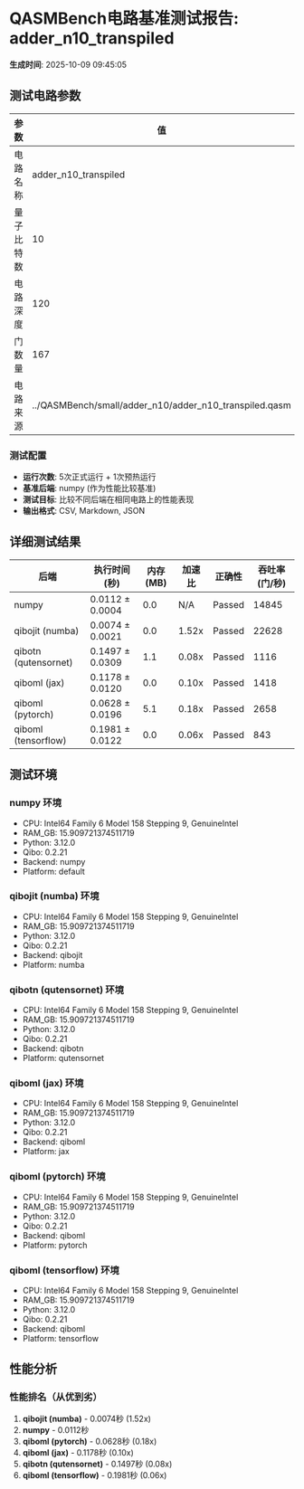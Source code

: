 # QASMBench电路基准测试报告: adder_n10_transpiled

**生成时间**: 2025-10-09 09:45:05

## 测试电路参数

| 参数 | 值 | 描述 |
|------|----|------|
| 电路名称 | adder_n10_transpiled | QASMBench电路 |
| 量子比特数 | 10 | 电路的宽度 |
| 电路深度 | 120 | 电路的层数 |
| 门数量 | 167 | 总门操作数 |
| 电路来源 | ../QASMBench/small/adder_n10/adder_n10_transpiled.qasm | QASM文件路径 |

### 测试配置

- **运行次数**: 5次正式运行 + 1次预热运行
- **基准后端**: numpy (作为性能比较基准)
- **测试目标**: 比较不同后端在相同电路上的性能表现
- **输出格式**: CSV, Markdown, JSON

## 详细测试结果

| 后端 | 执行时间(秒) | 内存(MB) | 加速比 | 正确性 | 吞吐率(门/秒) |
|------|-------------|----------|--------|--------|---------------|
| numpy | 0.0112 ± 0.0004 | 0.0 | N/A | Passed | 14845 |
| qibojit (numba) | 0.0074 ± 0.0021 | 0.0 | 1.52x | Passed | 22628 |
| qibotn (qutensornet) | 0.1497 ± 0.0309 | 1.1 | 0.08x | Passed | 1116 |
| qiboml (jax) | 0.1178 ± 0.0120 | 0.0 | 0.10x | Passed | 1418 |
| qiboml (pytorch) | 0.0628 ± 0.0196 | 5.1 | 0.18x | Passed | 2658 |
| qiboml (tensorflow) | 0.1981 ± 0.0122 | 0.0 | 0.06x | Passed | 843 |

## 测试环境

### numpy 环境
- CPU: Intel64 Family 6 Model 158 Stepping 9, GenuineIntel
- RAM_GB: 15.909721374511719
- Python: 3.12.0
- Qibo: 0.2.21
- Backend: numpy
- Platform: default

### qibojit (numba) 环境
- CPU: Intel64 Family 6 Model 158 Stepping 9, GenuineIntel
- RAM_GB: 15.909721374511719
- Python: 3.12.0
- Qibo: 0.2.21
- Backend: qibojit
- Platform: numba

### qibotn (qutensornet) 环境
- CPU: Intel64 Family 6 Model 158 Stepping 9, GenuineIntel
- RAM_GB: 15.909721374511719
- Python: 3.12.0
- Qibo: 0.2.21
- Backend: qibotn
- Platform: qutensornet

### qiboml (jax) 环境
- CPU: Intel64 Family 6 Model 158 Stepping 9, GenuineIntel
- RAM_GB: 15.909721374511719
- Python: 3.12.0
- Qibo: 0.2.21
- Backend: qiboml
- Platform: jax

### qiboml (pytorch) 环境
- CPU: Intel64 Family 6 Model 158 Stepping 9, GenuineIntel
- RAM_GB: 15.909721374511719
- Python: 3.12.0
- Qibo: 0.2.21
- Backend: qiboml
- Platform: pytorch

### qiboml (tensorflow) 环境
- CPU: Intel64 Family 6 Model 158 Stepping 9, GenuineIntel
- RAM_GB: 15.909721374511719
- Python: 3.12.0
- Qibo: 0.2.21
- Backend: qiboml
- Platform: tensorflow

## 性能分析

### 性能排名（从优到劣）
1. **qibojit (numba)** - 0.0074秒 (1.52x)
2. **numpy** - 0.0112秒
3. **qiboml (pytorch)** - 0.0628秒 (0.18x)
4. **qiboml (jax)** - 0.1178秒 (0.10x)
5. **qibotn (qutensornet)** - 0.1497秒 (0.08x)
6. **qiboml (tensorflow)** - 0.1981秒 (0.06x)

